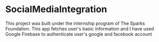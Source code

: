 # SocialMediaIntegration
This project was built under the internship program of The Sparks Foundation. This app fetches user's basic information and I have used Google Firebase to authenticate user's 
google and facebook account

